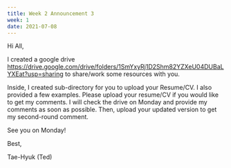 ```yaml
---
title: Week 2 Announcement 3
week: 1
date: 2021-07-08
---
```


Hi All,

I created a google drive <https://drive.google.com/drive/folders/1SmYxyRj1D2Shm82YZXeU04DUBaLYXEat?usp=sharing> to share/work some resources with you. 

Inside, I created sub-directory for you to upload your Resume/CV. I also provided a few examples. Please upload your resume/CV if you would like to get my comments. I will check the drive on Monday and provide my comments as soon as possible. Then, upload your updated version to get my second-round comment. 

See you on Monday!

Best,

Tae-Hyuk (Ted)

